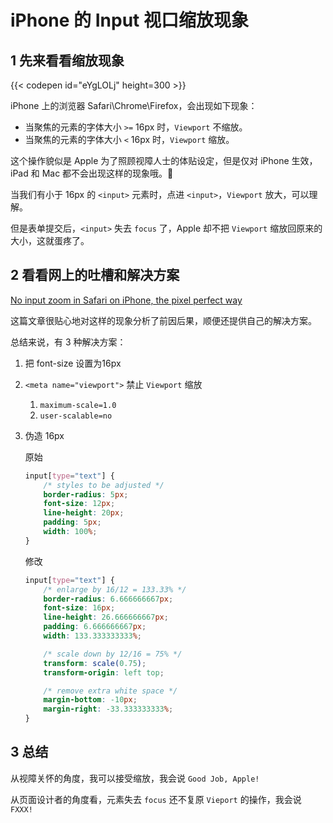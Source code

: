 # iPhone 的 Input 视口缩放现象


## 1 先来看看缩放现象

{{< codepen id="eYgLOLj" height=300 >}}

iPhone 上的浏览器  Safari\Chrome\Firefox，会出现如下现象：

- 当聚焦的元素的字体大小 `>=` 16px 时，`Viewport` 不缩放。
- 当聚焦的元素的字体大小 `<` 16px 时，`Viewport` 缩放。

这个操作貌似是 Apple 为了照顾视障人士的体贴设定，但是仅对 iPhone 生效，iPad 和 Mac 都不会出现这样的现象哦。🤔

当我们有小于 16px 的 `<input>` 元素时，点进 `<input>`，`Viewport` 放大，可以理解。

但是表单提交后，`<input>` 失去 `focus` 了，Apple 却不把 `Viewport` 缩放回原来的大小，这就蛋疼了。

## 2 看看网上的吐槽和解决方案

[No input zoom in Safari on iPhone, the pixel perfect way](https://thingsthemselves.com/no-input-zoom-in-safari-on-iphone-the-pixel-perfect-way/)

这篇文章很贴心地对这样的现象分析了前因后果，顺便还提供自己的解决方案。

总结来说，有 3 种解决方案：

1. 把 font-size 设置为16px

2. `<meta name="viewport">` 禁止 `Viewport` 缩放
   1.  `maximum-scale=1.0` 
   2.  `user-scalable=no`

3. 伪造 16px

   原始

   ```css
   input[type="text"] {
       /* styles to be adjusted */
       border-radius: 5px;
       font-size: 12px;
       line-height: 20px;
       padding: 5px;
       width: 100%;
   }
   ```

   修改

   ```css
   input[type="text"] {
       /* enlarge by 16/12 = 133.33% */
       border-radius: 6.666666667px;
       font-size: 16px;
       line-height: 26.666666667px;
       padding: 6.666666667px;
       width: 133.333333333%;
   
       /* scale down by 12/16 = 75% */
       transform: scale(0.75);
       transform-origin: left top;
   
       /* remove extra white space */
       margin-bottom: -10px;
       margin-right: -33.333333333%;
   }
   ```

## 3 总结

从视障关怀的角度，我可以接受缩放，我会说 `Good Job, Apple!`

从页面设计者的角度看，元素失去 `focus` 还不复原 `Vieport` 的操作，我会说 `FXXX!`


